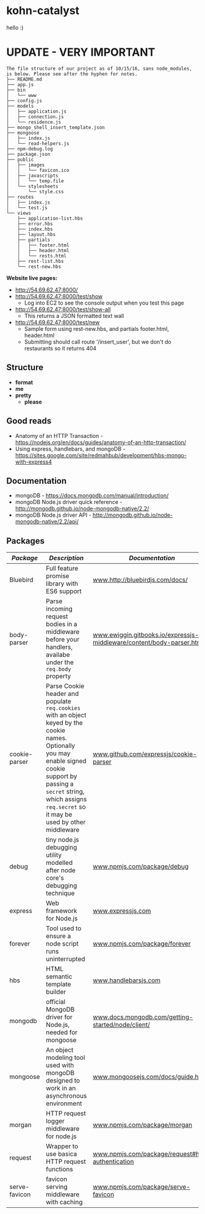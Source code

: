 # kohn-catalyst
hello :)

# UPDATE - **VERY IMPORTANT**
```
The file structure of our project as of 10/15/16, sans node_modules, is below. Please see after the hyphen for notes.
├── README.md
├── app.js
├── bin
│   └── www
├── config.js
├── models
│   ├── application.js
│   ├── connection.js
│   └── residence.js
├── mongo_shell_insert_template.json
├── mongoose
│   ├── index.js
│   └── read-helpers.js
├── npm-debug.log
├── package.json
├── public
│   ├── images
│   │   └── favicon.ico
│   ├── javascripts
│   │   └── temp.file
│   └── stylesheets
│       └── style.css
├── routes
│   ├── index.js
│   └── test.js
└── views
    ├── application-list.hbs
    ├── error.hbs
    ├── index.hbs
    ├── layout.hbs
    ├── partials
    │   ├── footer.html
    │   ├── header.html
    │   └── rests.html
    ├── rest-list.hbs
    └── rest-new.hbs
```

**Website live pages:**
* http://54.69.62.47:8000/
* http://54.69.62.47:8000/test/show
  * Log into EC2 to see the console output when you test this page
* http://54.69.62.47:8000/test/show-all
  * This returns a JSON formatted text wall
* http://54.69.62.47:8000/test/new
  * Sample form using rest-new.hbs, and partials footer.html, header.html
  * Submitting should call route '/insert_user', but we don't do restaurants so it returns 404

## Structure
* **format** 
* **me** 
* **pretty** 
  * **please** 

## Good reads
* Anatomy of an HTTP Transaction - https://nodejs.org/en/docs/guides/anatomy-of-an-http-transaction/
* Using express, handlebars, and mongoDB - https://sites.google.com/site/redmahbub/development/hbs-mongo-with-express4

## Documentation
* mongoDB - https://docs.mongodb.com/manual/introduction/
* mongoDB Node.js driver quick reference - http://mongodb.github.io/node-mongodb-native/2.2/
* mongoDB Node.js driver API - http://mongodb.github.io/node-mongodb-native/2.2/api/

## Packages
*Package* | *Description* | *Documentation*
--- | --- | ---
Bluebird | Full feature promise library with ES6 support | www.http://bluebirdjs.com/docs/
body-parser | Parse incoming request bodies in a middleware before your handlers, availabe under the `req.body` property | www.ewiggin.gitbooks.io/expressjs-middleware/content/body-parser.html
cookie-parser | Parse Cookie header and populate `req.cookies` with an object keyed by the cookie names. Optionally you may enable signed cookie support by passing a `secret` string, which assigns `req.secret` so it may be used by other middleware | www.github.com/expressjs/cookie-parser
debug | tiny node.js debugging utility modelled after node core's debugging technique | www.npmjs.com/package/debug
express | Web framework for Node.js | www.expressjs.com
forever | Tool used to ensure a node script runs uninterrupted | www.npmjs.com/package/forever
hbs | HTML semantic template builder | www.handlebarsjs.com
mongodb | official MongoDB driver for Node.js, needed for mongoose | www.docs.mongodb.com/getting-started/node/client/
mongoose | An object modeling tool used with mongoDB designed to work in an asynchronous environment | www.mongoosejs.com/docs/guide.html
morgan | HTTP request logger middleware for node.js | www.npmjs.com/package/morgan
request | Wrapper to use basica HTTP request functions | www.npmjs.com/package/request#http-authentication
serve-favicon | favicon serving middleware with caching | www.npmjs.com/package/serve-favicon